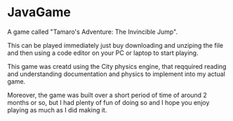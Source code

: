# JavaGame
A game called "Tamaro's Adventure: The Invincible Jump".

This can be played immediately just buy downloading and unziping the file and then using a code editor on your PC or laptop to start playing. 

This game was creatd using the City physics engine, that reqquired reading and understanding documentation and physics to implement into my actual game. 

Moreover, the game was built over a short period of time of around 2 months or so, but I had plenty of fun of doing so and I hope you enjoy playing as much as I did making it.
